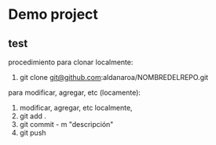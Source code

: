 # Demo project
## test
procedimiento para clonar localmente:
1. git clone git@github.com:aldanaroa/NOMBREDELREPO.git

para modificar, agregar, etc (locamente):
1. modificar, agregar, etc localmente,
2. git add .
3. git commit - m "descripción"
4. git push
